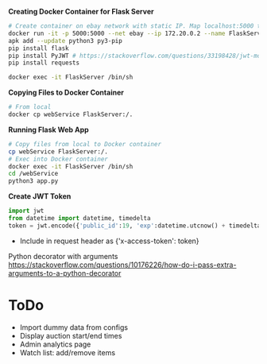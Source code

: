 **Creating Docker Container for Flask Server**
```bash
# Create container on ebay network with static IP. Map localhost:5000 to container port 5000
docker run -it -p 5000:5000 --net ebay --ip 172.20.0.2 --name FlaskServer alpine
apk add --update python3 py3-pip
pip install flask
pip install PyJWT # https://stackoverflow.com/questions/33198428/jwt-module-object-has-no-attribute-encode
pip install requests

docker exec -it FlaskServer /bin/sh
```
**Copying Files to Docker Container**
```bash
# From local
docker cp webService FlaskServer:/.
```

**Running Flask Web App**
```bash
# Copy files from local to Docker container
cp webService FlaskServer:/.
# Exec into Docker container
docker exec -it FlaskServer /bin/sh
cd /webService
python3 app.py
```


**Create JWT Token**
```python
import jwt
from datetime import datetime, timedelta
token = jwt.encode({'public_id':19, 'exp':datetime.utcnow() + timedelta(minutes=30)}, 'your secret key')
```
- Include in request header as {'x-access-token': token}

Python decorator with arguments
https://stackoverflow.com/questions/10176226/how-do-i-pass-extra-arguments-to-a-python-decorator

# ToDo
- Import dummy data from configs
- Display auction start/end times
- Admin analytics page
- Watch list: add/remove items
